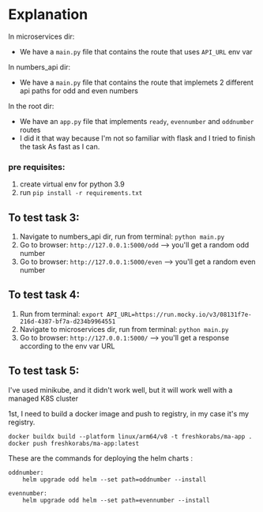 # Explanation
In microservices dir:
- We have a `main.py` file that contains the route that uses `API_URL` env var

In numbers_api dir:
- We have a `main.py` file that contains the route that implemets 2 different api paths for odd and even numbers

In the root dir:
- We have an `app.py` file that implements `ready`, `evennumber` and `oddnumber` routes
- I did it that way because I'm not so familiar with flask and I tried to finish the task As fast as I can.

### pre requisites:
1. create virtual env for python 3.9
2. run `pip install -r requirements.txt`

## To test task 3:
1. Navigate to numbers_api dir, run from terminal: `python main.py`
2. Go to browser: `http://127.0.0.1:5000/odd` --> you'll get a random odd number
3. Go to browser: `http://127.0.0.1:5000/even` --> you'll get a random even number

## To test task 4:
1. Run from terminal: `export API_URL=https://run.mocky.io/v3/08131f7e-216d-4387-bf7a-d234b9964551`
2. Navigate to microservices dir, run from terminal: `python main.py`
3. Go to browser: `http://127.0.0.1:5000/` --> you'll get a response according to the env var URL

## To test task 5:
I've used minikube, and it didn't work well, but it will work well with a managed K8S cluster 

1st, I need to build a docker image and push to registry, in my case it's my registry.
```
docker buildx build --platform linux/arm64/v8 -t freshkorabs/ma-app .
docker push freshkorabs/ma-app:latest
```

These are the commands for deploying the helm charts :
```
oddnumber:
    helm upgrade odd helm --set path=oddnumber --install
 
evennumber:
    helm upgrade odd helm --set path=evennumber --install
```
